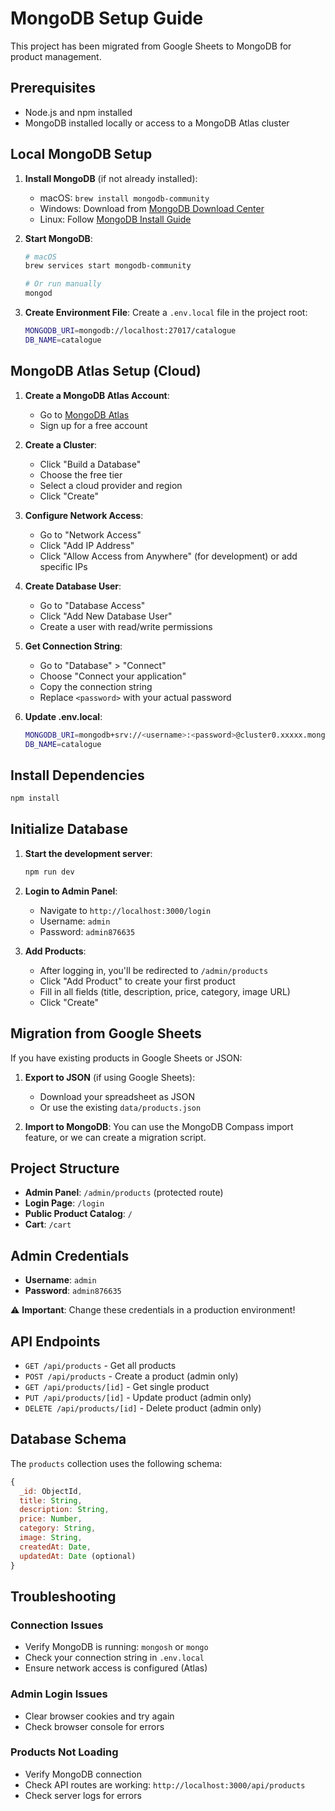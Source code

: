 # MongoDB Setup Guide

This project has been migrated from Google Sheets to MongoDB for product management.

## Prerequisites

- Node.js and npm installed
- MongoDB installed locally or access to a MongoDB Atlas cluster

## Local MongoDB Setup

1. **Install MongoDB** (if not already installed):
   - macOS: `brew install mongodb-community`
   - Windows: Download from [MongoDB Download Center](https://www.mongodb.com/try/download/community)
   - Linux: Follow [MongoDB Install Guide](https://docs.mongodb.com/manual/installation/)

2. **Start MongoDB**:
   ```bash
   # macOS
   brew services start mongodb-community
   
   # Or run manually
   mongod
   ```

3. **Create Environment File**:
   Create a `.env.local` file in the project root:
   ```bash
   MONGODB_URI=mongodb://localhost:27017/catalogue
   DB_NAME=catalogue
   ```

## MongoDB Atlas Setup (Cloud)

1. **Create a MongoDB Atlas Account**:
   - Go to [MongoDB Atlas](https://www.mongodb.com/cloud/atlas)
   - Sign up for a free account

2. **Create a Cluster**:
   - Click "Build a Database"
   - Choose the free tier
   - Select a cloud provider and region
   - Click "Create"

3. **Configure Network Access**:
   - Go to "Network Access"
   - Click "Add IP Address"
   - Click "Allow Access from Anywhere" (for development) or add specific IPs

4. **Create Database User**:
   - Go to "Database Access"
   - Click "Add New Database User"
   - Create a user with read/write permissions

5. **Get Connection String**:
   - Go to "Database" > "Connect"
   - Choose "Connect your application"
   - Copy the connection string
   - Replace `<password>` with your actual password

6. **Update .env.local**:
   ```bash
   MONGODB_URI=mongodb+srv://<username>:<password>@cluster0.xxxxx.mongodb.net/catalogue?retryWrites=true&w=majority
   DB_NAME=catalogue
   ```

## Install Dependencies

```bash
npm install
```

## Initialize Database

1. **Start the development server**:
   ```bash
   npm run dev
   ```

2. **Login to Admin Panel**:
   - Navigate to `http://localhost:3000/login`
   - Username: `admin`
   - Password: `admin876635`

3. **Add Products**:
   - After logging in, you'll be redirected to `/admin/products`
   - Click "Add Product" to create your first product
   - Fill in all fields (title, description, price, category, image URL)
   - Click "Create"

## Migration from Google Sheets

If you have existing products in Google Sheets or JSON:

1. **Export to JSON** (if using Google Sheets):
   - Download your spreadsheet as JSON
   - Or use the existing `data/products.json`

2. **Import to MongoDB**:
   You can use the MongoDB Compass import feature, or we can create a migration script.

## Project Structure

- **Admin Panel**: `/admin/products` (protected route)
- **Login Page**: `/login`
- **Public Product Catalog**: `/`
- **Cart**: `/cart`

## Admin Credentials

- **Username**: `admin`
- **Password**: `admin876635`

⚠️ **Important**: Change these credentials in a production environment!

## API Endpoints

- `GET /api/products` - Get all products
- `POST /api/products` - Create a product (admin only)
- `GET /api/products/[id]` - Get single product
- `PUT /api/products/[id]` - Update product (admin only)
- `DELETE /api/products/[id]` - Delete product (admin only)

## Database Schema

The `products` collection uses the following schema:

```javascript
{
  _id: ObjectId,
  title: String,
  description: String,
  price: Number,
  category: String,
  image: String,
  createdAt: Date,
  updatedAt: Date (optional)
}
```

## Troubleshooting

### Connection Issues
- Verify MongoDB is running: `mongosh` or `mongo`
- Check your connection string in `.env.local`
- Ensure network access is configured (Atlas)

### Admin Login Issues
- Clear browser cookies and try again
- Check browser console for errors

### Products Not Loading
- Verify MongoDB connection
- Check API routes are working: `http://localhost:3000/api/products`
- Check server logs for errors

